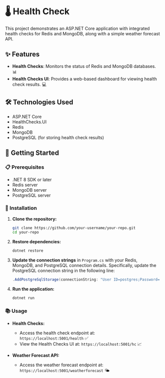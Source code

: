 # 🌡️ Health Check

This project demonstrates an ASP.NET Core application with integrated health checks for Redis and MongoDB, along with a simple weather forecast API.

## ✨ Features

- **Health Checks**: Monitors the status of Redis and MongoDB databases. 📊
- **Health Checks UI**: Provides a web-based dashboard for viewing health check results. 💻

## 🛠️ Technologies Used

- ASP.NET Core
- HealthChecks.UI
- Redis
- MongoDB
- PostgreSQL (for storing health check results)

## 🚀 Getting Started

### 📋 Prerequisites

- .NET 8 SDK or later
- Redis server
- MongoDB server
- PostgreSQL server

### 🔧 Installation

1. **Clone the repository:**

    ```bash
    git clone https://github.com/your-username/your-repo.git
    cd your-repo
    ```

2. **Restore dependencies:**

    ```bash
    dotnet restore
    ```

3. **Update the connection strings** in `Program.cs` with your Redis, MongoDB, and PostgreSQL connection details. Specifically, update the PostgreSQL connection string in the following line:

    ```csharp
    .AddPostgreSqlStorage(connectionString: "User ID=postgres;Password=yourpassword;Host=yourhost;Port=yourport;Database=yourdatabase;");
    ```

4. **Run the application:**

    ```bash
    dotnet run
    ```

### 📚 Usage

- **Health Checks:**
  - Access the health check endpoint at: `https://localhost:5001/health` ✅
  - View the Health Checks UI at: `https://localhost:5001/hc` 📈

- **Weather Forecast API:**
  - Access the weather forecast endpoint at: `https://localhost:5001/weatherforecast` 🌤️
